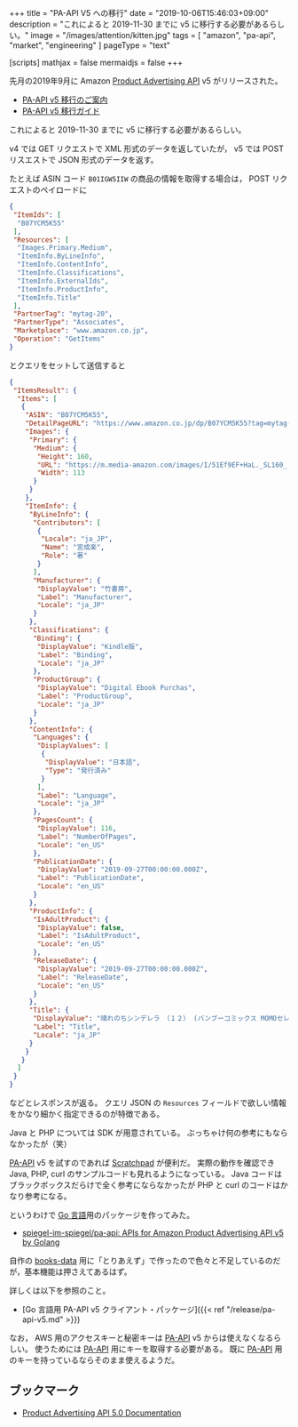+++
title = "PA-API V5 への移行"
date =  "2019-10-06T15:46:03+09:00"
description = "これによると 2019-11-30 までに v5 に移行する必要があるらしい。"
image = "/images/attention/kitten.jpg"
tags = [ "amazon", "pa-api", "market", "engineering" ]
pageType = "text"

[scripts]
  mathjax = false
  mermaidjs = false
+++

先月の2019年9月に Amazon [Product Advertising API] v5 がリリースされた。

- [PA-API v5 移行のご案内](https://affiliate.amazon.co.jp/help/node/topic/GZBFW3F79Y7FADBL/)
- [PA-API v5 移行ガイド](https://affiliate.amazon.co.jp/help/node/topic/GZH32YX29UH5GACM)

これによると 2019-11-30 までに v5 に移行する必要があるらしい。

v4 では GET リクエストで XML 形式のデータを返していたが， v5 では POST リスエストで JSON 形式のデータを返す。

たとえば ASIN コード `B01IGW5IIW` の商品の情報を取得する場合は， POST リクエストのペイロードに

```json
{
 "ItemIds": [
  "B07YCM5K55"
 ],
 "Resources": [
  "Images.Primary.Medium",
  "ItemInfo.ByLineInfo",
  "ItemInfo.ContentInfo",
  "ItemInfo.Classifications",
  "ItemInfo.ExternalIds",
  "ItemInfo.ProductInfo",
  "ItemInfo.Title"
 ],
 "PartnerTag": "mytag-20",
 "PartnerType": "Associates",
 "Marketplace": "www.amazon.co.jp",
 "Operation": "GetItems"
}
```

とクエリをセットして送信すると

```json
{
 "ItemsResult": {
  "Items": [
   {
    "ASIN": "B07YCM5K55",
    "DetailPageURL": "https://www.amazon.co.jp/dp/B07YCM5K55?tag=mytag-20&linkCode=ogi&th=1&psc=1",
    "Images": {
     "Primary": {
      "Medium": {
       "Height": 160,
       "URL": "https://m.media-amazon.com/images/I/51Ef9EF+HaL._SL160_.jpg",
       "Width": 113
      }
     }
    },
    "ItemInfo": {
     "ByLineInfo": {
      "Contributors": [
       {
        "Locale": "ja_JP",
        "Name": "宮成楽",
        "Role": "著"
       }
      ],
      "Manufacturer": {
       "DisplayValue": "竹書房",
       "Label": "Manufacturer",
       "Locale": "ja_JP"
      }
     },
     "Classifications": {
      "Binding": {
       "DisplayValue": "Kindle版",
       "Label": "Binding",
       "Locale": "ja_JP"
      },
      "ProductGroup": {
       "DisplayValue": "Digital Ebook Purchas",
       "Label": "ProductGroup",
       "Locale": "ja_JP"
      }
     },
     "ContentInfo": {
      "Languages": {
       "DisplayValues": [
        {
         "DisplayValue": "日本語",
         "Type": "発行済み"
        }
       ],
       "Label": "Language",
       "Locale": "ja_JP"
      },
      "PagesCount": {
       "DisplayValue": 116,
       "Label": "NumberOfPages",
       "Locale": "en_US"
      },
      "PublicationDate": {
       "DisplayValue": "2019-09-27T00:00:00.000Z",
       "Label": "PublicationDate",
       "Locale": "en_US"
      }
     },
     "ProductInfo": {
      "IsAdultProduct": {
       "DisplayValue": false,
       "Label": "IsAdultProduct",
       "Locale": "en_US"
      },
      "ReleaseDate": {
       "DisplayValue": "2019-09-27T00:00:00.000Z",
       "Label": "ReleaseDate",
       "Locale": "en_US"
      }
     },
     "Title": {
      "DisplayValue": "晴れのちシンデレラ　（１２） (バンブーコミックス MOMOセレクション)",
      "Label": "Title",
      "Locale": "ja_JP"
     }
    }
   }
  ]
 }
}
```

などとレスポンスが返る。
クエリ JSON の `Resources` フィールドで欲しい情報をかなり細かく指定できるのが特徴である。

Java と PHP については SDK が用意されている。
ぶっちゃけ何の参考にもならなかったが（笑）

[PA-API] v5 を試すのであれば [Scratchpad] が便利だ。
実際の動作を確認でき Java, PHP, curl のサンプルコードも見れるようになっている。
Java コードはブラックボックスだらけで全く参考にならなかったが PHP と curl のコードはかなり参考になる。

というわけで [Go 言語]用のパッケージを作ってみた。

- [spiegel-im-spiegel/pa-api: APIs for Amazon Product Advertising API v5 by Golang](https://github.com/spiegel-im-spiegel/pa-api)

自作の [books-data] 用に「とりあえず」で作ったので色々と不足しているのだが，基本機能は押さえてあるはず。

詳しくは以下を参照のこと。

- [Go 言語用 PA-API v5 クライアント・パッケージ]({{< ref "/release/pa-api-v5.md" >}})

なお， AWS 用のアクセスキーと秘密キーは [PA-API] v5 からは使えなくなるらしい。
使うためには [PA-API] 用にキーを取得する必要がある。
既に [PA-API] 用のキーを持っているならそのまま使えるようだ。

## ブックマーク

- [Product Advertising API 5.0 Documentation](https://webservices.amazon.com/paapi5/documentation/)

[Product Advertising API]: https://affiliate.amazon.co.jp/assoc_credentials/home
[PA-API]: https://affiliate.amazon.co.jp/assoc_credentials/home "Product Advertising API"
[Scratchpad]: https://webservices.amazon.com/paapi5/scratchpad/ "Product Advertising API 5.0 Scratchpad"
[Go 言語]: https://golang.org/ "The Go Programming Language"
[books-data]: https://github.com/spiegel-im-spiegel/books-data "spiegel-im-spiegel/books-data: Search for Books Data"
